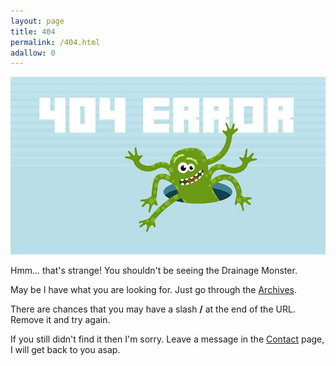 ```yaml
---
layout: page
title: 404
permalink: /404.html
adallow: 0
---
```


![404 Error](/img/404.jpg)

Hmm... that's strange! You shouldn't be seeing the Drainage Monster.

May be I have what you are looking for. Just go through the [Archives](/archive/).

There are chances that you may have a slash **/** at the end of the URL. Remove it and try again.

If you still didn't find it then I'm sorry. Leave a message in the [Contact](/contact/) page, I will get back to you asap.